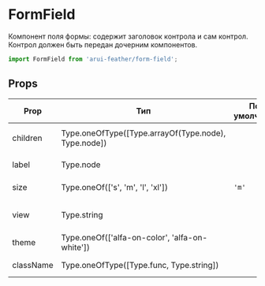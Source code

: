 # FormField

Компонент поля формы: cодержит заголовок контрола и сам контрол.
Контрол должен быть передан дочерним компонентов.

```javascript
import FormField from 'arui-feather/form-field';
```




## Props


| Prop  | Тип  | По-умолчанию | Обязательный | Описание |
| ----- | ---- | ------------ | ------------ |----------|
| children | Type.oneOfType([Type.arrayOf(Type.node), Type.node]) |  |  | Дочерние элементы `FormField` |
| label | Type.node |  |  | Заголовок для контрола |
| size | Type.oneOf(['s', 'm', 'l', 'xl']) | `'m'`  |  | Размер компонента |
| view | Type.string |  |  | Расположение элемента label: 'line' |
| theme | Type.oneOf(['alfa-on-color', 'alfa-on-white']) |  |  | Тема компонента |
| className | Type.oneOfType([Type.func, Type.string]) |  |  | Дополнительный класс |











